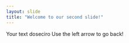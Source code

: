 ```yaml
---
layout: slide
title: "Welcome to our second slide!"
---
```

Your text doseciro
Use the left arrow to go back!

